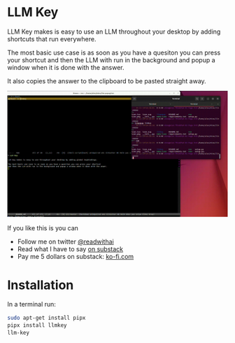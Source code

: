 # LLM Key

LLM Key makes is easy to use an LLM throughout your desktop by adding shortcuts that run everywhere.

The most basic use case is as soon as you have a quesiton you can press your shortcut
and then the LLM with run in the background and popup a window when it is done with the answer.

It also copies the answer to the clipboard to be pasted straight away.

![How to use LLM Key](./demo.gif)

If you like this is you can

* Follow me on twitter <a href="https://x.com/readwithai">@readwithai</a></li>
* Read what I have to say <a href="https://readwithai.substack.com">on substack</a></li>
* Pay me 5 dollars on substack: <a href="https://ko-fi.com/readwithai">ko-fi.com</a></li>

# Installation

In a terminal run:

```bash
sudo apt-get install pipx
pipx install llmkey
llm-key
```
